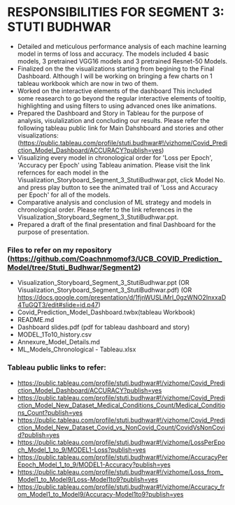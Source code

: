 # RESPONSIBILITIES FOR SEGMENT 3: STUTI BUDHWAR

* Detailed and meticulous performance analysis of each machine learning model in terms of loss and accuracy. The models included 4 basic models, 3 pretrained VGG16 models and 3 pretrained Resnet-50 Models.
* Finalized on the the visualizations starting from begining to the Final Dashboard. Although I will be working on bringing a few charts on 1 tableau workbook which are now in two of them.
* Worked on the interactive elements of the dashboard
This included some reasearch to go beyond the regular interactive elements of tooltip, highlighting and using filters to using advanced ones like animations.
* Prepared the Dashboard and Story in Tableau for the purpose of analysis, visulalization and concluding our results. Please refer the following tableau public link for Main Dahshboard and stories and other visualizations: (https://public.tableau.com/profile/stuti.budhwar#!/vizhome/Covid_Prediction_Model_Dashboard/ACCURACY?publish=yes)
* Visualizing every model in chronological order for 'Loss per Epoch', 'Accuracy per Epoch' using Tableau animation.
Please visit the link refernces for each model in the Visualization_Storyboard_Segment_3_StutiBudhwar.ppt, click Model No. and press play button to see the animated trail of 'Loss and Accuracy per Epoch' for all of the models.
* Comparative analysis and conclusion of ML strategy and models in chronological order.
Please refer to the link references  in the Visualization_Storyboard_Segment_3_StutiBudhwar.ppt.
* Prepared a draft of the final presentation and final Dashboard for the purpose of presentation.

### Files to refer on my repository (https://github.com/Coachnmomof3/UCB_COVID_Prediction_Model/tree/Stuti_Budhwar/Segment2)
* Visualization_Storyboard_Segment_3_StutiBudhwar.ppt
(OR Visualization_Storyboard_Segment_3_StutiBudhwar.pdf)
(OR https://docs.google.com/presentation/d/1fjnWUSLiMrl_0gzWNO2InxxaD4TuGQT3/edit#slide=id.p47)
* Covid_Prediction_Model_Dashboard.twbx(tableau Workbook)
* README.md
* Dashboard slides.pdf (pdf for tableau dashboard and story)
* MODEL_1To10_history.csv
* Annexure_Model_Details.md
* ML_Models_Chronological - Tableau.xlsx

### Tableau public links to refer:
 
* https://public.tableau.com/profile/stuti.budhwar#!/vizhome/Covid_Prediction_Model_Dashboard/ACCURACY?publish=yes
* https://public.tableau.com/profile/stuti.budhwar#!/vizhome/Covid_Prediction_Model_New_Dataset_Medical_Conditions_Count/Medical_Conditions_Count?publish=yes
* https://public.tableau.com/profile/stuti.budhwar#!/vizhome/Covid_Prediction_Model_New_Dataset_Covid_vs_NonCovid_Count/CovidVsNonCovid?publish=yes
* https://public.tableau.com/profile/stuti.budhwar#!/vizhome/LossPerEpoch_Model_1_to_9/MODEL1-Loss?publish=yes
* https://public.tableau.com/profile/stuti.budhwar#!/vizhome/AccuracyPerEpoch_Model_1_to_9/MODEL1-Accuracy?publish=yes
* https://public.tableau.com/profile/stuti.budhwar#!/vizhome/Loss_from_Model1_to_Model9/Loss-Model1to9?publish=yes
* https://public.tableau.com/profile/stuti.budhwar#!/vizhome/Accuracy_from_Model1_to_Model9/Accuracy-Model1to9?publish=yes


